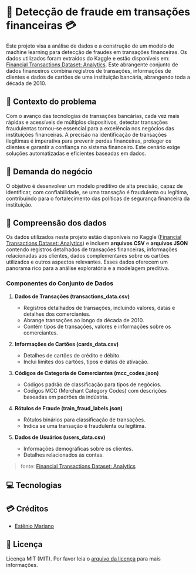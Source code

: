 # 🔎 Detecção de fraude em transações financeiras 💳

Este projeto visa a análise de dados e a construção de um modelo de machine learning para detecção de fraudes em transações financeiras. Os dados utilizados foram extraídos do Kaggle e estão disponíveis em: [Financial Transactions Dataset: Analytics](https://www.kaggle.com/datasets/computingvictor/transactions-fraud-datasets). Este abrangente conjunto de dados financeiros combina registros de transações, informações de clientes e dados de cartões de uma instituição bancária, abrangendo toda a década de 2010.

## 🚨 Contexto do problema

Com o avanço das tecnologias de transações bancárias, cada vez mais rápidas e acessíveis de múltiplos dispositivos, detectar transações fraudulentas tornou-se essencial para a excelência nos negócios das instituições financeiras.
A precisão na identificação de transações ilegítimas é imperativa para prevenir perdas financeiras, proteger os clientes e garantir a confiança no sistema financeiro. Este cenário exige soluções automatizadas e eficientes baseadas em dados.

## 💼 Demanda do negócio

O objetivo é desenvolver um modelo preditivo de alta precisão, capaz de identificar, com confiabilidade, se uma transação é fraudulenta ou legítima, contribuindo para o fortalecimento das políticas de segurança financeira da instituição.

## 📃 Compreensão dos dados

Os dados utilizados neste projeto estão disponíveis no Kaggle ([Financial Transactions Dataset: Analytics](https://www.kaggle.com/datasets/computingvictor/transactions-fraud-datasets)) e incluem **arquivos CSV** e **arquivos JSON** contendo registros detalhados de transações financeiras, informações relacionadas aos clientes, dados complementares sobre os cartões utilizados e outros aspectos relevantes.
Esses dados oferecem um panorama rico para a análise exploratória e a modelagem preditiva.

### Componentes do Conjunto de Dados

1. **Dados de Transações (transactions_data.csv)**
   - Registros detalhados de transações, incluindo valores, datas e detalhes dos comerciantes.
   - Abrange transações ao longo da década de 2010.
   - Contém tipos de transações, valores e informações sobre os comerciantes.

2. **Informações de Cartões (cards_data.csv)**
   - Detalhes de cartões de crédito e débito.
   - Inclui limites dos cartões, tipos e datas de ativação.

3. **Códigos de Categoria de Comerciantes (mcc_codes.json)**
   - Códigos padrão de classificação para tipos de negócios.
   - Códigos MCC (Merchant Category Codes) com descrições baseadas em padrões da indústria.

4. **Rótulos de Fraude (train_fraud_labels.json)**
   - Rótulos binários para classificação de transações.
   - Indica se uma transação é fraudulenta ou legítima.

5. **Dados de Usuários (users_data.csv)**
   - Informações demográficas sobre os clientes.
   - Detalhes relacionados às contas.

> fonte: [Financial Transactions Dataset: Analytics](https://www.kaggle.com/datasets/computingvictor/transactions-fraud-datasets)

## 💻 Tecnologias

## 💳 Créditos

- [Estênio Mariano](https://github.com/emso-exe)

## 🔖 Licença

Licença MIT (MIT). Por favor leia o [arquivo da licença](LICENSE.md) para mais informações.